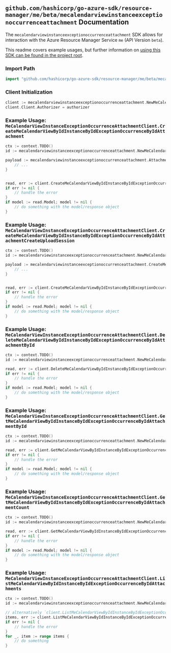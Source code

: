 
## `github.com/hashicorp/go-azure-sdk/resource-manager/me/beta/mecalendarviewinstanceexceptionoccurrenceattachment` Documentation

The `mecalendarviewinstanceexceptionoccurrenceattachment` SDK allows for interaction with the Azure Resource Manager Service `me` (API Version `beta`).

This readme covers example usages, but further information on [using this SDK can be found in the project root](https://github.com/hashicorp/go-azure-sdk/tree/main/docs).

### Import Path

```go
import "github.com/hashicorp/go-azure-sdk/resource-manager/me/beta/mecalendarviewinstanceexceptionoccurrenceattachment"
```


### Client Initialization

```go
client := mecalendarviewinstanceexceptionoccurrenceattachment.NewMeCalendarViewInstanceExceptionOccurrenceAttachmentClientWithBaseURI("https://management.azure.com")
client.Client.Authorizer = authorizer
```


### Example Usage: `MeCalendarViewInstanceExceptionOccurrenceAttachmentClient.CreateMeCalendarViewByIdInstanceByIdExceptionOccurrenceByIdAttachment`

```go
ctx := context.TODO()
id := mecalendarviewinstanceexceptionoccurrenceattachment.NewMeCalendarViewInstanceExceptionOccurrenceID("eventIdValue", "eventId1Value", "eventId2Value")

payload := mecalendarviewinstanceexceptionoccurrenceattachment.Attachment{
	// ...
}


read, err := client.CreateMeCalendarViewByIdInstanceByIdExceptionOccurrenceByIdAttachment(ctx, id, payload)
if err != nil {
	// handle the error
}
if model := read.Model; model != nil {
	// do something with the model/response object
}
```


### Example Usage: `MeCalendarViewInstanceExceptionOccurrenceAttachmentClient.CreateMeCalendarViewByIdInstanceByIdExceptionOccurrenceByIdAttachmentCreateUploadSession`

```go
ctx := context.TODO()
id := mecalendarviewinstanceexceptionoccurrenceattachment.NewMeCalendarViewInstanceExceptionOccurrenceID("eventIdValue", "eventId1Value", "eventId2Value")

payload := mecalendarviewinstanceexceptionoccurrenceattachment.CreateMeCalendarViewByIdInstanceByIdExceptionOccurrenceByIdAttachmentCreateUploadSessionRequest{
	// ...
}


read, err := client.CreateMeCalendarViewByIdInstanceByIdExceptionOccurrenceByIdAttachmentCreateUploadSession(ctx, id, payload)
if err != nil {
	// handle the error
}
if model := read.Model; model != nil {
	// do something with the model/response object
}
```


### Example Usage: `MeCalendarViewInstanceExceptionOccurrenceAttachmentClient.DeleteMeCalendarViewByIdInstanceByIdExceptionOccurrenceByIdAttachmentById`

```go
ctx := context.TODO()
id := mecalendarviewinstanceexceptionoccurrenceattachment.NewMeCalendarViewInstanceExceptionOccurrenceAttachmentID("eventIdValue", "eventId1Value", "eventId2Value", "attachmentIdValue")

read, err := client.DeleteMeCalendarViewByIdInstanceByIdExceptionOccurrenceByIdAttachmentById(ctx, id)
if err != nil {
	// handle the error
}
if model := read.Model; model != nil {
	// do something with the model/response object
}
```


### Example Usage: `MeCalendarViewInstanceExceptionOccurrenceAttachmentClient.GetMeCalendarViewByIdInstanceByIdExceptionOccurrenceByIdAttachmentById`

```go
ctx := context.TODO()
id := mecalendarviewinstanceexceptionoccurrenceattachment.NewMeCalendarViewInstanceExceptionOccurrenceAttachmentID("eventIdValue", "eventId1Value", "eventId2Value", "attachmentIdValue")

read, err := client.GetMeCalendarViewByIdInstanceByIdExceptionOccurrenceByIdAttachmentById(ctx, id)
if err != nil {
	// handle the error
}
if model := read.Model; model != nil {
	// do something with the model/response object
}
```


### Example Usage: `MeCalendarViewInstanceExceptionOccurrenceAttachmentClient.GetMeCalendarViewByIdInstanceByIdExceptionOccurrenceByIdAttachmentCount`

```go
ctx := context.TODO()
id := mecalendarviewinstanceexceptionoccurrenceattachment.NewMeCalendarViewInstanceExceptionOccurrenceID("eventIdValue", "eventId1Value", "eventId2Value")

read, err := client.GetMeCalendarViewByIdInstanceByIdExceptionOccurrenceByIdAttachmentCount(ctx, id)
if err != nil {
	// handle the error
}
if model := read.Model; model != nil {
	// do something with the model/response object
}
```


### Example Usage: `MeCalendarViewInstanceExceptionOccurrenceAttachmentClient.ListMeCalendarViewByIdInstanceByIdExceptionOccurrenceByIdAttachments`

```go
ctx := context.TODO()
id := mecalendarviewinstanceexceptionoccurrenceattachment.NewMeCalendarViewInstanceExceptionOccurrenceID("eventIdValue", "eventId1Value", "eventId2Value")

// alternatively `client.ListMeCalendarViewByIdInstanceByIdExceptionOccurrenceByIdAttachments(ctx, id)` can be used to do batched pagination
items, err := client.ListMeCalendarViewByIdInstanceByIdExceptionOccurrenceByIdAttachmentsComplete(ctx, id)
if err != nil {
	// handle the error
}
for _, item := range items {
	// do something
}
```

